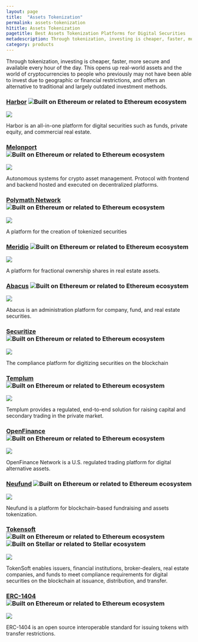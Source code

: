```yaml
---
layout: page
title:  "Assets Tokenization"
permalink: assets-tokenization
h1title: Assets Tokenization
pagetitle: Best Assets Tokenization Platforms for Digital Securities
metadescription: Through tokenization, investing is cheaper, faster, more secure and available every hour of the day.
category: products
---
```

Through tokenization, investing is cheaper, faster, more secure and available every hour of the day. This opens up real-world assets and the world of cryptocurrencies to people who previously may not have been able to invest due to geographic or financial restrictions, and offers an alternative to traditional and largely outdated investment methods.

### [Harbor](https://harbor.com/) ![](/images/ether.png "Built on Ethereum or related to Ethereum ecosystem")

![](/images/output_md/httpsharborcom.png)

Harbor is an all-in-one platform for digital securities such as funds, private equity, and commercial real estate.

### [Melonport](https://melonport.com/) ![](/images/ether.png "Built on Ethereum or related to Ethereum ecosystem")

![](/images/output_md/httpsmelonportcom.png)

Autonomous systems for crypto asset management. Protocol with frontend and backend hosted and executed on decentralized platforms.

### [Polymath Network](https://polymath.network/) ![](/images/ether.png "Built on Ethereum or related to Ethereum ecosystem")

![](/images/output_md/httpspolymathnetwork.png)

A platform for the creation of tokenized securities

### [Meridio](https://www.meridio.co/) ![](/images/ether.png "Built on Ethereum or related to Ethereum ecosystem")

![](/images/output_md/httpswwwmeridioco.png)

A platform for fractional ownership shares in real estate assets.

### [Abacus](https://abacusfi.com/) ![](/images/ether.png "Built on Ethereum or related to Ethereum ecosystem")

![](/images/output_md/httpsabacusficom.png)

Abacus is an administration platform for company, fund, and real estate securities.

### [Securitize](https://www.securitize.io/) ![](/images/ether.png "Built on Ethereum or related to Ethereum ecosystem")

![](/images/output_md/httpswwwsecuritizeio.png)

The compliance platform for digitizing securities on the blockchain

### [Templum](https://templuminc.com/) ![](/images/ether.png "Built on Ethereum or related to Ethereum ecosystem")

![](/images/output_md/httpstempluminccom.png)

Templum provides a regulated, end-to-end solution for raising capital and secondary trading in the private market.

### [OpenFinance](https://openfinance.io/) ![](/images/ether.png "Built on Ethereum or related to Ethereum ecosystem")

![](/images/output_md/httpsopenfinanceio.png)

OpenFinance Network is a U.S. regulated trading platform for digital alternative assets.

### [Neufund](https://neufund.org/) ![](/images/ether.png "Built on Ethereum or related to Ethereum ecosystem")

![](/images/output_md/httpsneufundorg.png)

Neufund is a platform for blockchain-based fundraising and assets tokenization.

### [Tokensoft](https://www.tokensoft.io/) ![](/images/ether.png "Built on Ethereum or related to Ethereum ecosystem") ![](/images/stellar.png "Built on Stellar or related to Stellar ecosystem")

![](/images/output_md/Security_Token_Platform___TokenSoft.png)

TokenSoft enables issuers, financial institutions, broker-dealers, real estate companies, and funds to meet compliance requirements for digital securities on the blockchain at issuance, distribution, and transfer.

### [ERC-1404](https://erc1404.org/) ![](/images/ether.png "Built on Ethereum or related to Ethereum ecosystem")

![](/images/output_md/httpserc1404org.png)

ERC-1404 is an open source interoperable standard for issuing tokens with transfer restrictions.
